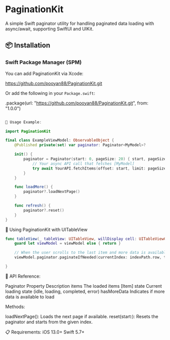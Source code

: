 # PaginationKit

A simple Swift paginator utility for handling paginated data loading with async/await, supporting SwiftUI and UIKit.

## 📦 Installation

### Swift Package Manager (SPM)

You can add PaginationKit via Xcode:

https://github.com/pooyan88/PaginationKit.git


Or add the following in your `Package.swift`:

.package(url: "https://github.com/pooyan88/PaginationKit.git", from: "1.0.0")

```swift

🚀 Usage Example:

import PaginationKit

final class ExampleViewModel: ObservableObject {
    @Published private(set) var paginator: Paginator<MyModel>?

    init() {
        paginator = Paginator(start: 0, pageSize: 20) { start, pageSize in
            // Your async API call that fetches [MyModel]
            try await YourAPI.fetchItems(offset: start, limit: pageSize)
        }
    }

    func loadMore() {
        paginator?.loadNextPage()
    }

    func refresh() {
        paginator?.reset()
    }
}
```

📱 Using PaginationKit with UITableView

```swift
func tableView(_ tableView: UITableView, willDisplay cell: UITableViewCell, forRowAt indexPath: IndexPath) {
    guard let viewModel = viewModel else { return }

    // When the user scrolls to the last item and more data is available, load the next page
    viewModel.paginator.paginateIfNeeded(currentIndex: indexPath.row, threshold: 1)

}
```

🧩 API Reference:

Paginator<Item>
Property	Description
items	The loaded items [Item]
state	Current loading state (idle, loading, completed, error)
hasMoreData	Indicates if more data is available to load

Methods:

loadNextPage(): Loads the next page if available.
reset(start:): Resets the paginator and starts from the given index.

📋 Requirements:
iOS 13.0+
Swift 5.7+
